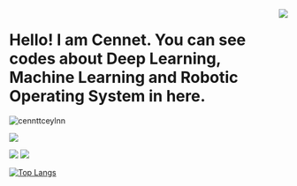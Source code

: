 <img align='right' src="https://github-readme-stats.vercel.app/api?username=cennetceylan19&show_icons=true">

# Hello! I am Cennet. You can see codes about Deep Learning, Machine Learning and Robotic Operating System in here. 

<p align="left"> <img src="https://komarev.com/ghpvc/?username=cennetceylan19" alt="cennttceylnn" /> </p>


[![](https://img.shields.io/github/followers/cennetceylan19?style=social)](https://www.github.com/cennetceylan19)


[![](https://img.shields.io/badge/linkedin-%230077B5.svg?&style=for-the-badge&logo=linkedin&logoColor=white)](https://www.linkedin.com/in/cennet-ceylan19/)
[![](https://img.shields.io/badge/medium-%2312100E.svg?&style=for-the-badge&logo=medium&logoColor=white)](https://cennttceylnn.medium.com/)


[![Top Langs](https://github-readme-stats.vercel.app/api/top-langs/?username=cennetceylan19&langs_count=9&&layout=compact)](https://github.com/cennetceylan19/github-readme-stats)
